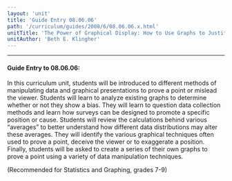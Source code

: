 ```yaml
---
layout: 'unit'
title: 'Guide Entry 08.06.06'
path: '/curriculum/guides/2008/6/08.06.06.x.html'
unitTitle: 'The Power of Graphical Display: How to Use Graphs to Justify a Position, Prove a Point, or Mislead the Viewer'
unitAuthor: 'Beth E. Klingher'
---
```


<body>
<hr/>
 <h4>
  Guide Entry to 08.06.06:
 </h4>
 <p>
  In this curriculum unit, students will be introduced to different methods of manipulating data and graphical presentations to prove a point or mislead the viewer. Students will learn to analyze existing graphs to determine whether or not they show a bias. They will learn to question data collection methods and learn how surveys can be designed to promote a specific position or cause. Students will review the calculations behind various “averages” to better understand how different data distributions may alter these averages. They will identify the various graphical techniques often used to prove a point, deceive the viewer or to exaggerate a position. Finally, students will be asked to create a series of their own graphs to prove a point using a variety of data manipulation techniques.
 </p>
<p>
  (Recommended for Statistics and Graphing, grades 7-9)
 </p>

</body>
